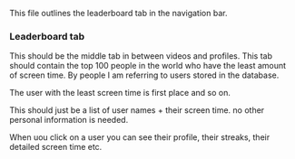This file outlines the leaderboard tab in the navigation bar.

### Leaderboard tab

This should be the middle tab in between videos and profiles. This tab should contain the top 100 people in the world who have the least amount of screen time. By people I am referring to users stored in the database.

The user with the least screen time is first place and so on.

This should just be a list of user names + their screen time. no other personal information is needed.

When uou click on a user you can see their profile, their streaks, their detailed screen time etc.
